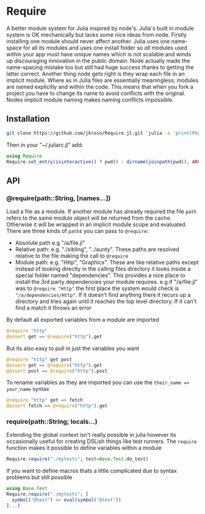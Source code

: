
# Require

A better module system for Julia inspired by node's. Julia's built in module system is OK mechanically but lacks some nice ideas from node. Firstly installing one module should never affect another. Julia uses one name-space for all its modules and uses one install folder so _all_ modules used within your app must have unique names which is not scalable and winds up discouraging innovation in the public domain. Node actually made the name-spacing mistake too but still had huge success thanks to getting the latter correct. Another thing node gets right is they wrap each file in an implicit module. Where as in Julia files are essentially meaningless; modules are named explicitly and within the code. This means that when you fork a project you have to change its name to avoid conflicts with the original. Nodes implicit module naming makes naming conflicts impossible.

## Installation

```sh
git clone https://github.com/jkroso/Require.jl.git `julia -e 'print(Pkg.dir())'`/Require
```

Then in your "~/.juliarc.jl" add:

```julia
using Require
Require.set_entry(isinteractive() ? pwd() : dirname(joinpath(pwd(), ARGS[1])))
```

## API

### @require(path::String, [names...])

Load a file as a module. If another module has already required the file `path` refers to the same module object will be returned from the cache. Otherwise it will be wrapped in an implicit module scope and evaluated. There are three kinds of `path`s you can pass to `@require`:

- Absolute path e.g "/a/file.jl"
- Relative path: e.g. "./sibling", "../aunty". These paths are resolved relative to the file making the call to `@require`
- Module path: e.g. "Http", "Graphics". These are like relative paths except instead of looking directly in the calling files directory it looks inside a special folder named "dependencies". This provides a nice place to install the 3rd party dependencies your module requires. e.g if "/a/file.jl" was to `@require "Http"` the first place the system would check is `"/a/dependencies/Http"`. If it doesn't find anything there it recurs up a directory and tries again until it reaches the top level directory. If it can't find a match it throws an error

By default all exported variables from a module are imported

```julia
@require "http"
@assert get == @require("http").get
```

But its also easy to pull in just the variables you want

```julia
@require "http" get post
@assert get == @require("http").get
@assert post == @require("http").post
```

To rename variables as they are imported you can use the `their_name => your_name` syntax

```julia
@require "http" get => fetch
@assert fetch == @require("http").get
```

### require(path::String; locals...)

Extending the global context isn't really possible in julia however its occasionally useful for creating DSLish things like test runners. The `require` function makes it possible to define variables within a module

```julia
Require.require("./mytests"; test=Base.Test.do_test)
```

If you want to define macros thats a little complicated due to syntax problems but still possible

```julia
using Base.Test
Require.require("./mytests"; [
  symbol("@test") => eval(symbol("@test"))
]...)
```
